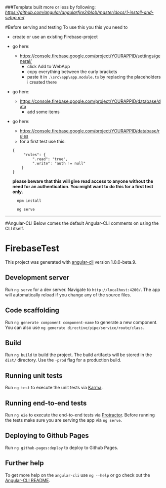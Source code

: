 ###Template built more or less by following: 
*https://github.com/angular/angularfire2/blob/master/docs/1-install-and-setup.md*

#Before serving and testing
To use this you this you need to 
- create or use an existing Firebase-project
- go here:
    - https://console.firebase.google.com/project/YOURAPPID/settings/general/ 
        - click Add to WebApp 
        - copy everything between the curly brackets
        - paste it in ```.\src\app\app.module.ts``` by replacing the placeholders i created there 
- go here:
    - https://console.firebase.google.com/project/YOURAPPID/database/data
        - add some items
- go here:
    - https://console.firebase.google.com/project/YOURAPPID/database/rules
    - for a first test use this:
    ```
    {
         "rules": {
             ".read": "true",
             ".write": "auth != null"
        }
    }
    ```
    **please beware that this will give read access to anyone without the need for an authentication.
      You might want to do this for a first test only.**

        npm install

        ng serve  

---

#Angular-CLI
Below comes the default Angular-CLI comments on using the CLI itself.

# FirebaseTest

This project was generated with [angular-cli](https://github.com/angular/angular-cli) version 1.0.0-beta.9.

## Development server
Run `ng serve` for a dev server. Navigate to `http://localhost:4200/`. The app will automatically reload if you change any of the source files.

## Code scaffolding

Run `ng generate component component-name` to generate a new component. You can also use `ng generate directive/pipe/service/route/class`.

## Build

Run `ng build` to build the project. The build artifacts will be stored in the `dist/` directory. Use the `-prod` flag for a production build.

## Running unit tests

Run `ng test` to execute the unit tests via [Karma](https://karma-runner.github.io).

## Running end-to-end tests

Run `ng e2e` to execute the end-to-end tests via [Protractor](http://www.protractortest.org/). 
Before running the tests make sure you are serving the app via `ng serve`.

## Deploying to Github Pages

Run `ng github-pages:deploy` to deploy to Github Pages.

## Further help

To get more help on the `angular-cli` use `ng --help` or go check out the [Angular-CLI README](https://github.com/angular/angular-cli/blob/master/README.md).
